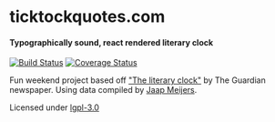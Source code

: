 # ticktockquotes.com
#### Typographically sound, react rendered literary clock 

[![Build Status](https://travis-ci.org/0plus1/ticktockquotes.com.svg?branch=master)](https://travis-ci.org/0plus1/ticktockquotes.com)
[![Coverage Status](https://coveralls.io/repos/github/0plus1/ticktockquotes.com/badge.svg)](https://coveralls.io/github/0plus1/ticktockquotes.com)

Fun weekend project based off ["The literary clock"](https://www.theguardian.com/books/table/2011/apr/21/literary-clock) by The Guardian newspaper.
Using data compiled by [Jaap Meijers](http://www.eerlijkemedia.nl/).

Licensed under [lgpl-3.0](https://www.gnu.org/licenses/lgpl-3.0.en.html)
